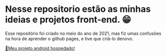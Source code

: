 # Nesse repositorio estão as minhas ideias e projetos front-end. 😁


Esse repositório foi criado  no meio do ano de 2021, mas fiz umas confusões na hora de aprender o github pages, e tive que criá-lo denovo.

<a href= "https://gabrielssgitb.github.io/Front-end-Projects/android/index.html">&#x1F517;Meu projeto android hospedado!</a> <br>
